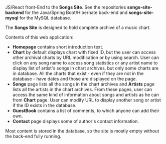JS/React front-End to the **Songs Site**. See the repositories **songs-site-backend** for the Java/Spring Boot/Hibernate back-end and **songs-site-mysql** for the MySQL database.

The **Songs Site** is designed to hold complete archive of a music chart.

Contents of this web application:

* **Homepage** contains short introduction text.
* **Chart** by default displays chart with fixed ID, but the user can access other archival charts by URL modification or by using search. User can click on any song name to access song statistics or any artist name to display list of artist's songs in chart archives, but only some charts are in database. All the charts that exist - even if they are not in the database - have dates and those are displayed on the page.
* **Songs** page lists all the songs in the chart archives and **Artists** page lists all the artists in the chart archives. From these pages, user can access the same kind of information about songs and artists as he can from **Chart** page. User can modify URL to display another song or artist if the ID exists in the database.
* **GuestBook** contains a list of comments, to which anyone can add their own.
* **Contact** page displays some of author's contact information.

Most content is stored in the database, so the site is mostly empty without the back-end fully running.